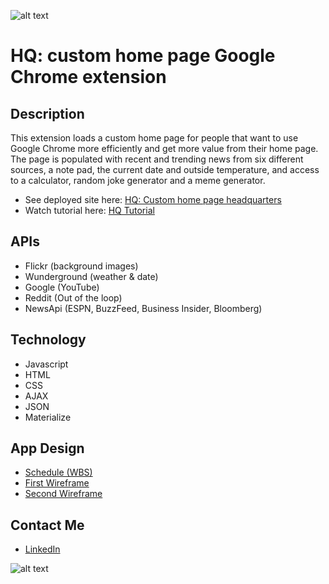 ![alt text](http://www.hqraleigh.com/public/hq-raleigh-theme/images/hq-logo-black.png "Logo")  
# HQ: custom home page Google Chrome extension

## Description
This extension loads a custom home page for people that want to use Google Chrome more efficiently and get more value from their home page.  
The page is populated with recent and trending news from six different sources, a note pad, the current date and outside temperature, and access to a calculator, random joke generator and a meme generator.

* See deployed site here: [HQ:  Custom home page headquarters](https://hq-new-tab-homepage.firebaseapp.com/)
* Watch tutorial here: [HQ Tutorial](https://youtu.be/Ee31xgw3joU)

## APIs
* Flickr  (background images)
* Wunderground  (weather & date)
* Google  (YouTube)
* Reddit  (Out of the loop)
* NewsApi  (ESPN, BuzzFeed, Business Insider, Bloomberg)

## Technology
* Javascript
* HTML
* CSS
* AJAX
* JSON
* Materialize

## App Design
* [Schedule (WBS)](css/wbs-schedule.png)
* [First Wireframe](css/wireframe-1.png)
* [Second Wireframe](css/wireframe-2.png)

## Contact Me
* [LinkedIn](https://www.linkedin.com/in/justin-hart-35269028/)

![alt text](https://lh3.googleusercontent.com/TVicHrYb31wzL_nscznt9bP8MHthi_xefSk8jgcjYTCWmgUREe5w7rRbXypoTFGVGYUM5NibaZo=s1280-h800-e365-rw "Screen shot")
